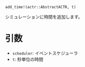 ```
add_time!(actr::AbstractACTR, t)
```

シミュレーションに時間を追加します。

# 引数

  * `scheduler`: イベントスケジューラ
  * `t`: 秒単位の時間
